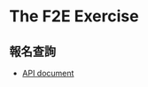 # The F2E Exercise

## 報名查詢

- [API document](https://github.com/hexschool/TheF2E/wiki/API-DOC#%E5%A0%B1%E5%90%8D%E9%A9%97%E8%AD%89)
